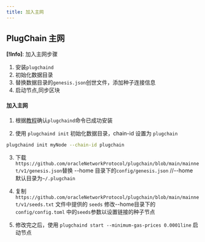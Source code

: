 ```yaml
---
title: 加入主网
---
```

## PlugChain 主网

**[!Info]**: 加入主网步骤

1. 安装`plugchaind`
2. 初始化数据目录
3. 替换数据目录的`genesis.json`创世文件，添加种子连接信息
4. 启动节点,同步区块


#### 加入主网

1. 根据[教程](./installation.md)确认`plugchaind`命令已成功安装

2. 使用 `plugchaind init` 初始化数据目录，chain-id 设置为 `plugchain`

```bash
plugchaind init myNode --chain-id plugchain
```

3. 下载`https://github.com/oracleNetworkProtocol/plugchain/blob/main/mainnet/v1/genesis.json`替换 --home 目录下的`config/genesis.json` //--home 默认目录为`~/.plugchain`

4. 复制 `https://github.com/oracleNetworkProtocol/plugchain/blob/main/mainnet/v1/seeds.txt` 文件中提供的 `seeds` 修改--home目录下的 `config/config.toml` 中的`seeds`参数以设置链接的种子节点 

5. 修改完之后，使用 `plugchaind start --minimum-gas-prices 0.0001line` 启动节点
